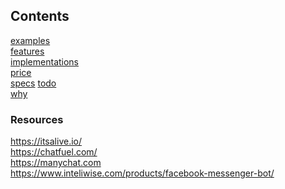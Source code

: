 ## Contents
[examples](/examples.md)<br>
[features](/featires.md)<br>
[implementations](/implementations.md)<br>
[price](/price.md)<br>
[specs](/specs.md)
[todo](/todo.md)<br>
[why](/why.md)<br>

### Resources
https://itsalive.io/<br>
https://chatfuel.com/<br>
https://manychat.com<br>
https://www.inteliwise.com/products/facebook-messenger-bot/
